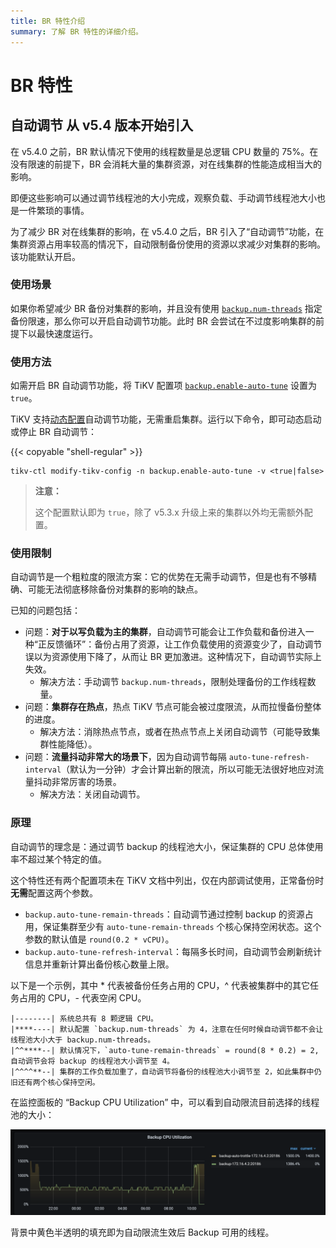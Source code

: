```yaml
---
title: BR 特性介绍
summary: 了解 BR 特性的详细介绍。
---
```


# BR 特性

## 自动调节 <span class="version-mark">从 v5.4 版本开始引入</span>

在 v5.4.0 之前，BR 默认情况下使用的线程数量是总逻辑 CPU 数量的 75%。在没有限速的前提下，BR 会消耗大量的集群资源，对在线集群的性能造成相当大的影响。

即便这些影响可以通过调节线程池的大小完成，观察负载、手动调节线程池大小也是一件繁琐的事情。

为了减少 BR 对在线集群的影响，在 v5.4.0 之后，BR 引入了“自动调节”功能，在集群资源占用率较高的情况下，自动限制备份使用的资源以求减少对集群的影响。该功能默认开启。

### 使用场景

如果你希望减少 BR 备份对集群的影响，并且没有使用 [`backup.num-threads`](/tikv-configuration-file.md#num-threads-1) 指定备份限速，那么你可以开启自动调节功能。此时 BR 会尝试在不过度影响集群的前提下以最快速度运行。

### 使用方法

如需开启 BR 自动调节功能，将 TiKV 配置项 [`backup.enable-auto-tune`](/tikv-configuration-file.md#enable-auto-tune-从-v54-版本开始引入) 设置为 `true`。

TiKV 支持[动态配置](/tikv-control.md#动态修改-tikv-的配置)自动调节功能，无需重启集群。运行以下命令，即可动态启动或停止 BR 自动调节：

{{< copyable "shell-regular" >}}

```shell
tikv-ctl modify-tikv-config -n backup.enable-auto-tune -v <true|false>
```

> **注意：**
>
> 这个配置默认即为 `true`，除了 v5.3.x 升级上来的集群以外均无需额外配置。

### 使用限制 

自动调节是一个粗粒度的限流方案：它的优势在无需手动调节，但是也有不够精确、可能无法彻底移除备份对集群的影响的缺点。

已知的问题包括：

- 问题：**对于以写负载为主的集群**，自动调节可能会让工作负载和备份进入一种“正反馈循环”：备份占用了资源，让工作负载使用的资源变少了，自动调节误以为资源使用下降了，从而让 BR 更加激进。这种情况下，自动调节实际上失效。
    - 解决方法：手动调节 `backup.num-threads`，限制处理备份的工作线程数量。
- 问题：**集群存在热点**，热点 TiKV 节点可能会被过度限流，从而拉慢备份整体的进度。
    - 解决方法：消除热点节点，或者在热点节点上关闭自动调节（可能导致集群性能降低）。
- 问题：**流量抖动非常大的场景下**，因为自动调节每隔 `auto-tune-refresh-interval`（默认为一分钟）才会计算出新的限流，所以可能无法很好地应对流量抖动非常厉害的场景。
    - 解决方法：关闭自动调节。

### 原理

自动调节的理念是：通过调节 backup 的线程池大小，保证集群的 CPU 总体使用率不超过某个特定的值。

这个特性还有两个配置项未在 TiKV 文档中列出，仅在内部调试使用，正常备份时**无需**配置这两个参数。

- `backup.auto-tune-remain-threads`：自动调节通过控制 backup 的资源占用，保证集群至少有 `auto-tune-remain-threads` 个核心保持空闲状态。这个参数的默认值是 `round(0.2 * vCPU)`。
- `backup.auto-tune-refresh-interval`：每隔多长时间，自动调节会刷新统计信息并重新计算出备份核心数量上限。

以下是一个示例，其中 * 代表被备份任务占用的 CPU，^ 代表被集群中的其它任务占用的 CPU，- 代表空闲 CPU。

```
|--------| 系统总共有 8 颗逻辑 CPU。
|****----| 默认配置 `backup.num-threads` 为 4，注意在任何时候自动调节都不会让线程池大小大于 backup.num-threads。
|^^****--| 默认情况下，`auto-tune-remain-threads` = round(8 * 0.2) = 2, 自动调节会将 backup 的线程池大小调节至 4。
|^^^^**--| 集群的工作负载加重了，自动调节将备份的线程池大小调节至 2，如此集群中仍旧还有两个核心保持空闲。
```

在监控面板的 “Backup CPU Utilization” 中，可以看到自动限流目前选择的线程池的大小：

![Grafana dashboard example of backup auto-tune metrics](/media/br/backup-auto-throttle.png)

背景中黄色半透明的填充即为自动限流生效后 Backup 可用的线程。

